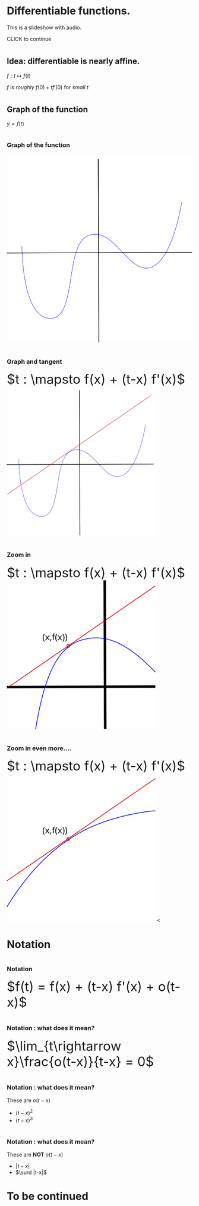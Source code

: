 # Differentiable functions. 

This is a slideshow with audio.

CLICK to continue

#

## Idea: differentiable is nearly affine. 

$f: t \mapsto f(t)$

$f$ is *roughly* $f(0) + t f'(0)$ for *small* $t$
<audio  data-autoplay >
<source src="today_in_class.mp3" >
</audio>

#

##  Graph of the function


$y = f(t)$ 
<audio  data-autoplay >
<source src="lets_draw_a.mp3" >
</audio>

#

###  Graph of the function

![graph of f](graph1.svg)

<audio  data-autoplay >
<source src="so_this_is.mp3" >
</audio>

#

###  Graph and tangent
<div style="font-size: 250%;">  
$t : \mapsto  f(x)  + (t-x) f'(x)$ 
</div>
<img src="graph2.svg" alt="" width="400"> 
<audio  data-autoplay >
<source src="lets_choose_a.mp3" >
</audio>

#

###  Zoom in
<div style="font-size: 250%;">  
$t : \mapsto  f(x)  + (t-x) f'(x)$ 
</div>
<img src="graph3.svg" alt="" width="400"> 
<audio  data-autoplay >
<source src="now_if_we.mp3" >
</audio>

#

###  Zoom in even more....
<div style="font-size: 250%;">  
$t : \mapsto  f(x)  + (t-x) f'(x)$ 
</div>
<img src="graph4.svg" alt="" width="400"> 
<
<audio  data-autoplay >
<source src="can_you_see.mp3" >
</audio>

# Notation

<audio  data-autoplay >
<source src="we_can_make.mp3" >
</audio>

#

### Notation


<div style="font-size: 250%;">  
$f(t) = f(x)  + (t-x) f'(x) + o(t-x)$ 
</div>

<audio  data-autoplay >
<source src="the_value_of.mp3" >
</audio>

#

### Notation : what does it mean?


<div style="font-size: 250%;">  
$\lim_{t\rightarrow x}\frac{o(t-x)}{t-x} = 0$ 
</div>

<audio  data-autoplay >
<source src="little_o_of.mp3" >
</audio>

#

### Notation : what does it mean?

These are $o(t-x)$

- $(t-x)^2$
- $(t-x)^3$


<audio  data-autoplay >
<source src="so_what_kind.mp3" >
</audio>

#

### Notation : what does it mean?

These are **NOT** $o(t-x)$

- $|t-x|$
- $\surd |t-x|$

<audio  data-autoplay >
<source src="but_not_the.mp3" >
</audio>

# To be continued
